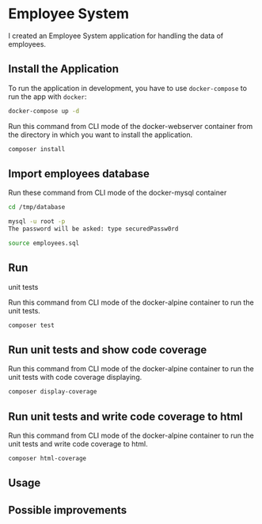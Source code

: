 # Employee System

I created an Employee System application for handling the data of employees.

## Install the Application

To run the application in development, you have to use `docker-compose` to run the app with `docker`:

```bash
docker-compose up -d
```

Run this command from CLI mode of the docker-webserver container from the directory in which you want to install the application.

```bash
composer install
```

## Import employees database
Run these command from CLI mode of the docker-mysql container

```bash
cd /tmp/database

mysql -u root -p
The password will be asked: type securedPassw0rd

source employees.sql
```

## Run
 unit tests

Run this command from CLI mode of the docker-alpine container to run the unit tests.

```bash
composer test
```

## Run unit tests and show code coverage

Run this command from CLI mode of the docker-alpine container to run the unit tests with code coverage displaying.

```bash
composer display-coverage
```

## Run unit tests and write code coverage to html

Run this command from CLI mode of the docker-alpine container to run the unit tests and write code coverage to html.

```bash
composer html-coverage
```

## Usage

## Possible improvements
